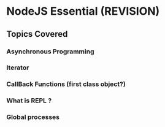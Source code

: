 # NodeJS  Essential (REVISION)

## Topics Covered
### Asynchronous Programming
### Iterator
### CallBack Functions (first class object?)
### What is REPL ?
### Global processes